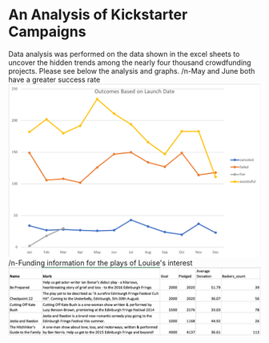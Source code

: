 # An Analysis of Kickstarter Campaigns
Data analysis was performed on the data shown in the excel sheets to uncover the hidden trends among the nearly four thousand crowdfunding projects. Please see below the analysis and graphs.
/n-May and June both have a greater success rate
![OutcomesBasedOnLaunchDate.png](OutcomesBasedOnLaunchDate.png)
/n-Funding information for the plays of Louise's interest
![EdinburghResearch.png](EdinburghResearch.png)
